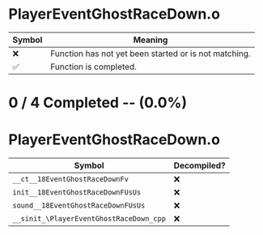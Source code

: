 # PlayerEventGhostRaceDown.o
| Symbol | Meaning 
| ------------- | ------------- 
| :x: | Function has not yet been started or is not matching. 
| :white_check_mark: | Function is completed. 


# 0 / 4 Completed -- (0.0%)
# PlayerEventGhostRaceDown.o
| Symbol | Decompiled? |
| ------------- | ------------- |
| `__ct__18EventGhostRaceDownFv` | :x: |
| `init__18EventGhostRaceDownFUsUs` | :x: |
| `sound__18EventGhostRaceDownFUsUs` | :x: |
| `__sinit_\PlayerEventGhostRaceDown_cpp` | :x: |
